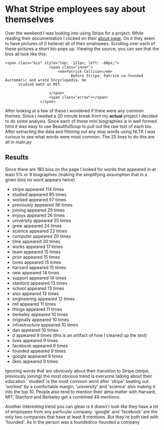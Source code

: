 # What Stripe employees say about themselves


Over the weekend I was looking into using Stripe for a project. While reading their documentation I clicked on their [about page](https://stripe.com/about). On it they seem to have pictures of (I believe) all of their employees. Scrolling over each of these pictures a short bio pops up. Viewing the source, you can see that the bios all look like this: 

```
<span class="bio" style="top: -121px; left: -60px;">
                    <span class="inner">
                        <em>Patrick Collison</em>
                              Before Stripe, Patrick co-founded Auctomatic and wrote Encyclopedia. He
      studied math at MIT.

                    </span>
                    <span class="arrow"></span>
                </span>
```

After looking at a few of these I wondered if there were any common themes. Since I needed a 20 minute break from my **actual** project I decided to do some analysis. Since each of these mini biographies is in well formed html it was easy to use BeautifulSoup to pull out the raw text of each bio. After extracting the data and filtering out any stop words using NLTK I was curious to see what words were most common. The 25 lines to do this are all in main.py

## Results
Since there are 180 bios on the page I looked for words that appeared in at least 5% or 9 biographies (making the simplifying assumption that in a given bios no word appears twice)

* stripe appeared 114 times
* studied appeared 85 times
* worked appeared 57 times
* previously appeared 36 times
* joining appeared 29 times
* enjoys appeared 26 times
* university appeared 25 times
* grew appeared 24 times
* science appeared 22 times
* computer appeared 20 times
* time appeared 20 times
* works appeared 17 times
* team appeared 15 times
* prior appeared 15 times
* loves appeared 15 times
* harvard appeared 15 times
* new appeared 14 times
* support appeared 14 times
* stanford appeared 13 times
* school appeared 13 times
* also appeared 13 times
* engineering appeared 12 times
* mit appeared 11 times
* things appeared 11 times
* berkeley appeared 10 times
* originally appeared 10 times
* infrastructure appeared 10 times
* dan appeared 10 times
* d appeared 9 times (this is an artifact of how I cleaned up the text)
* lives appeared 9 times
* facebook appeared 9 times
* founded appeared 9 times
* google appeared 9 times
* likes appeared 9 times

Ignoring words that are obviously about their transition to Stripe (stripe, previously joining) the most obvious trend is everyone talking about their education. 'studied' is the most common word after 'stripe' beating out 'worked' by a comfortable margin, 'university' and 'science' also making it into the top 10. People also tend to mention their alma matter with Harvard, MIT, Stanford and Berkeley get a combined 49 mentions.

Another interesting trend you can glean is it doesn't look like they have a lot of employees from any particular company. 'google' and 'facebook' are the only two companies that have at least 9 mentions. But they're both tied with 'founded'. As in the person was a founded/co-founded a company 
